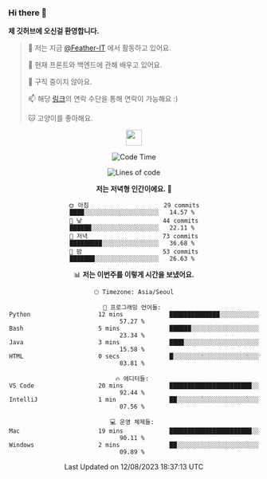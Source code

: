 ### Hi there 👋

**제 깃허브에 오신걸 환영합니다.**
 > 🔭 저는 지금 [@Feather-IT](https://www.github.com/Feather-IT) 에서 활동하고 있어요.
> 
 >  🌱 현재 프론트와 백엔드에 관해 배우고 있어요.
> 
 >  🚫 구직 중이지 않아요.
> 
 > 📫 해당 [링크](https://litt.ly/wh3nilvyou)의 연락 수단을 통해 연락이 가능해요 :)
>
 > 🐱 고양이를 좋아해요.

<div align="center"> 
 <a href="https://litt.ly/wh3nilvyou">
    <img src="https://github.githubassets.com/images/mona-loading-default.gif" width="32" />
 </a>

<!--START_SECTION:waka-->
![Code Time](http://img.shields.io/badge/Code%20Time-18%20hrs%2042%20mins-blue)

![Lines of code](https://img.shields.io/badge/%EC%A0%80%EB%8A%94%20%EC%97%AC%ED%83%9C%EA%B9%8C%EC%A7%80%20-309.7%20thousand%20%EC%A4%84%EC%9D%98%20%EC%BD%94%EB%93%9C%EB%A5%BC%20%EC%9E%91%EC%84%B1%ED%96%88%EC%96%B4%EC%9A%94.-blue)

**저는 저녁형 인간이에요. 🦉** 

```text
🌞 아침                     29 commits          ████░░░░░░░░░░░░░░░░░░░░░   14.57 % 
🌆 낮　                     44 commits          ██████░░░░░░░░░░░░░░░░░░░   22.11 % 
🌃 저녁                     73 commits          █████████░░░░░░░░░░░░░░░░   36.68 % 
🌙 밤　                     53 commits          ███████░░░░░░░░░░░░░░░░░░   26.63 % 
```


📊 **저는 이번주를 이렇게 시간을 보냈어요.** 

```text
🕑︎ Timezone: Asia/Seoul

💬 프로그래밍 언어들: 
Python                   12 mins             ██████████████░░░░░░░░░░░   57.27 % 
Bash                     5 mins              ██████░░░░░░░░░░░░░░░░░░░   23.34 % 
Java                     3 mins              ████░░░░░░░░░░░░░░░░░░░░░   15.58 % 
HTML                     0 secs              █░░░░░░░░░░░░░░░░░░░░░░░░   03.81 % 

🔥 에디터들: 
VS Code                  20 mins             ███████████████████████░░   92.44 % 
IntelliJ                 1 min               ██░░░░░░░░░░░░░░░░░░░░░░░   07.56 % 

💻 운영 체제들: 
Mac                      19 mins             ███████████████████████░░   90.11 % 
Windows                  2 mins              ██░░░░░░░░░░░░░░░░░░░░░░░   09.89 % 
```


 Last Updated on 12/08/2023 18:37:13 UTC
<!--END_SECTION:waka-->
</div>

